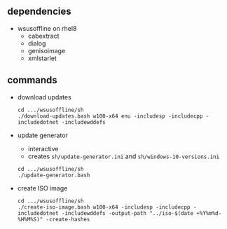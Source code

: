 ## dependencies

* wsusoffline on rhel8
   * cabextract
   * dialog
   * genisoimage
   * xmlstarlet


## commands

* download updates
   ```shell
   cd .../wsusoffline/sh
   ./download-updates.bash w100-x64 enu -includesp -includecpp -includedotnet -includewddefs
   ```

* update generator
   * interactive
   * creates `sh/update-generator.ini` and `sh/windows-10-versions.ini`
   ```shell
   cd .../wsusoffline/sh
   ./update-generator.bash
   ```

* create ISO image
   ```shell
   cd .../wsusoffline/sh
   ./create-iso-image.bash w100-x64 -includesp -includecpp -includedotnet -includewddefs -output-path "../iso-$(date +%Y%m%d-%H%M%S)" -create-hashes
   ```
